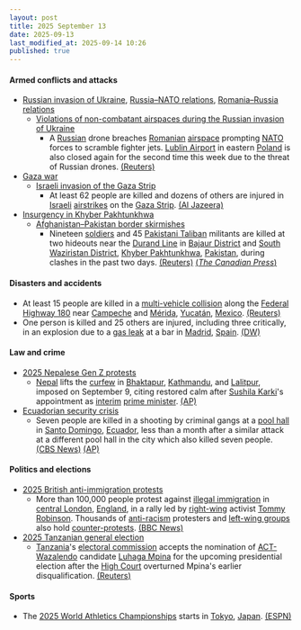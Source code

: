 ```yaml
---
layout: post
title: 2025 September 13
date: 2025-09-13
last_modified_at: 2025-09-14 10:26
published: true
---
```



#### Armed conflicts and attacks

* [Russian invasion of Ukraine](https://en.wikipedia.org/wiki/Russian_invasion_of_Ukraine "Russian invasion of Ukraine"), [Russia–NATO relations](https://en.wikipedia.org/wiki/Russia%E2%80%93NATO_relations "Russia–NATO relations"), [Romania–Russia relations](https://en.wikipedia.org/wiki/Romania%E2%80%93Russia_relations "Romania–Russia relations")
  * [Violations of non-combatant airspaces during the Russian invasion of Ukraine](https://en.wikipedia.org/wiki/Violations_of_non-combatant_airspaces_during_the_Russian_invasion_of_Ukraine "Violations of non-combatant airspaces during the Russian invasion of Ukraine")
    * A [Russian](https://en.wikipedia.org/wiki/Russian_Armed_Forces "Russian Armed Forces") drone breaches [Romanian](https://en.wikipedia.org/wiki/Romania "Romania") [airspace](https://en.wikipedia.org/wiki/Airspace "Airspace") prompting [NATO](https://en.wikipedia.org/wiki/NATO "NATO") forces to scramble fighter jets. [Lublin Airport](https://en.wikipedia.org/wiki/Lublin_Airport "Lublin Airport") in eastern [Poland](https://en.wikipedia.org/wiki/Poland "Poland") is also closed again for the second time this week due to the threat of Russian drones. [(Reuters)](https://www.reuters.com/world/drone-breaches-romanian-airspace-during-russian-attack-neighbouring-ukraine-2025-09-13/)
* [Gaza war](https://en.wikipedia.org/wiki/Gaza_war "Gaza war")
  * [Israeli invasion of the Gaza Strip](https://en.wikipedia.org/wiki/Israeli_invasion_of_the_Gaza_Strip "Israeli invasion of the Gaza Strip")
    * At least 62 people are killed and dozens of others are injured in [Israeli](https://en.wikipedia.org/wiki/Israel "Israel") [airstrikes](https://en.wikipedia.org/wiki/Airstrike "Airstrike") on the [Gaza Strip](https://en.wikipedia.org/wiki/Gaza_Strip "Gaza Strip"). [(Al Jazeera)](https://www.aljazeera.com/news/liveblog/2025/9/13/live-school-sheltering-displaced-palestinians-hit-by-israeli-strike)
* [Insurgency in Khyber Pakhtunkhwa](https://en.wikipedia.org/wiki/Insurgency_in_Khyber_Pakhtunkhwa "Insurgency in Khyber Pakhtunkhwa")
  * [Afghanistan–Pakistan border skirmishes](https://en.wikipedia.org/wiki/Afghanistan%E2%80%93Pakistan_clashes_%282024%E2%80%93present%29 "Afghanistan–Pakistan clashes (2024–present)")
    * Nineteen [soldiers](https://en.wikipedia.org/wiki/Pakistan_Army "Pakistan Army") and 45 [Pakistani Taliban](https://en.wikipedia.org/wiki/Pakistani_Taliban "Pakistani Taliban") militants are killed at two hideouts near the [Durand Line](https://en.wikipedia.org/wiki/Durand_Line "Durand Line") in [Bajaur District](https://en.wikipedia.org/wiki/Bajaur_District "Bajaur District") and [South Waziristan District](https://en.wikipedia.org/wiki/South_Waziristan_District "South Waziristan District"), [Khyber Pakhtunkhwa](https://en.wikipedia.org/wiki/Khyber_Pakhtunkhwa "Khyber Pakhtunkhwa"), [Pakistan](https://en.wikipedia.org/wiki/Pakistan "Pakistan"), during clashes in the past two days. [(Reuters)](https://www.reuters.com/world/asia-pacific/nineteen-pakistan-soldiers-killed-clashes-northwest-military-says-2025-09-13/) [(*The Canadian Press*)](https://www.msn.com/en-ca/news/world/pakistani-army-says-clashes-near-the-afghan-border-killed-12-soldiers-and-35-militants/ar-AA1MtaqL?ocid=winp1taskbar&cvid=c4b41ec429f74ae9a4fa6d180b6d0e24&ei=29)

#### Disasters and accidents

* At least 15 people are killed in a [multi-vehicle collision](https://en.wikipedia.org/wiki/Multi-vehicle_collision "Multi-vehicle collision") along the [Federal Highway 180](https://en.wikipedia.org/wiki/Mexican_Federal_Highway_180 "Mexican Federal Highway 180") near [Campeche](https://en.wikipedia.org/wiki/Campeche_%28city%29 "Campeche (city)") and [Mérida](https://en.wikipedia.org/wiki/M%C3%A9rida%2C_Yucat%C3%A1n "Mérida, Yucatán"), [Yucatán](https://en.wikipedia.org/wiki/Yucat%C3%A1n "Yucatán"), [Mexico](https://en.wikipedia.org/wiki/Mexico "Mexico"). [(Reuters)](https://www.reuters.com/world/americas/fiery-accident-leaves-15-dead-mexicos-yucatan-peninsula-2025-09-14/)
* One person is killed and 25 others are injured, including three critically, in an explosion due to a [gas leak](https://en.wikipedia.org/wiki/Gas_leak "Gas leak") at a bar in [Madrid](https://en.wikipedia.org/wiki/Madrid "Madrid"), [Spain](https://en.wikipedia.org/wiki/Spain "Spain"). [(DW)](https://www.dw.com/en/spain-one-killed-dozens-injured-in-madrid-bar-explosion/a-73986273)

#### Law and crime

* [2025 Nepalese Gen Z protests](https://en.wikipedia.org/wiki/2025_Nepalese_Gen_Z_protests "2025 Nepalese Gen Z protests")
  * [Nepal](https://en.wikipedia.org/wiki/Nepal "Nepal") lifts the [curfew](https://en.wikipedia.org/wiki/Curfew "Curfew") in [Bhaktapur](https://en.wikipedia.org/wiki/Bhaktapur "Bhaktapur"), [Kathmandu](https://en.wikipedia.org/wiki/Kathmandu "Kathmandu"), and [Lalitpur](https://en.wikipedia.org/wiki/Lalitpur%2C_Nepal "Lalitpur, Nepal"), imposed on September 9, citing restored calm after [Sushila Karki](https://en.wikipedia.org/wiki/Sushila_Karki "Sushila Karki")'s appointment as [interim](https://en.wikipedia.org/wiki/Interim_government_of_Sushila_Karki "Interim government of Sushila Karki") [prime minister](https://en.wikipedia.org/wiki/Prime_Minister_of_Nepal "Prime Minister of Nepal"). [(AP)](https://apnews.com/article/nepal-protests-curfew-sushila-karki-9b315d03aa5adb18cba1f28b11da4dc5)
* [Ecuadorian security crisis](https://en.wikipedia.org/wiki/Ecuadorian_security_crisis "Ecuadorian security crisis")
  * Seven people are killed in a shooting by criminal gangs at a [pool hall](https://en.wikipedia.org/wiki/Pool_hall "Pool hall") in [Santo Domingo](https://en.wikipedia.org/wiki/Santo_Domingo%2C_Ecuador "Santo Domingo, Ecuador"), [Ecuador](https://en.wikipedia.org/wiki/Ecuador "Ecuador"), less than a month after a similar attack at a different pool hall in the city which also killed seven people. [(CBS News)](https://www.cbsnews.com/news/pool-hall-mass-shooting-ecuador-deaths-latest-massacre/) [(AP)](https://apnews.com/article/ecuador-violence-gangs-shooting-pool-hall-d5aeb150ee5471368085d5d3b701ae0e)

#### Politics and elections

* [2025 British anti-immigration protests](https://en.wikipedia.org/wiki/2025_British_anti-immigration_protests "2025 British anti-immigration protests")
  * More than 100,000 people protest against [illegal immigration](https://en.wikipedia.org/wiki/Illegal_immigration "Illegal immigration") in [central London](https://en.wikipedia.org/wiki/Central_London "Central London"), [England](https://en.wikipedia.org/wiki/England "England"), in a rally led by [right-wing](https://en.wikipedia.org/wiki/Right-wing_politics "Right-wing politics") activist [Tommy Robinson](https://en.wikipedia.org/wiki/Tommy_Robinson "Tommy Robinson"). Thousands of [anti-racism](https://en.wikipedia.org/wiki/Anti-racism "Anti-racism") protesters and [left-wing groups](https://en.wikipedia.org/wiki/Left-wing_politics "Left-wing politics") also hold [counter-protests](https://en.wikipedia.org/wiki/Counter-protest "Counter-protest"). [(BBC News)](https://www.bbc.co.uk/news/articles/cwydezxl0xlo)
* [2025 Tanzanian general election](https://en.wikipedia.org/wiki/2025_Tanzanian_general_election "2025 Tanzanian general election")
  * [Tanzania](https://en.wikipedia.org/wiki/Tanzania "Tanzania")'s [electoral commission](https://en.wikipedia.org/wiki/National_Electoral_Commission_%28Tanzania%29 "National Electoral Commission (Tanzania)") accepts the nomination of [ACT-Wazalendo](https://en.wikipedia.org/wiki/ACT-Wazalendo "ACT-Wazalendo") candidate [Luhaga Mpina](https://en.wikipedia.org/wiki/Luhaga_Mpina "Luhaga Mpina") for the upcoming presidential election after the [High Court](https://en.wikipedia.org/wiki/High_Court_of_Tanzania "High Court of Tanzania") overturned Mpina's earlier disqualification. [(Reuters)](https://www.reuters.com/world/africa/opposition-candidate-mpina-cleared-contest-tanzania-presidential-election-2025-09-13/)

#### Sports

* The [2025 World Athletics Championships](https://en.wikipedia.org/wiki/2025_World_Athletics_Championships "2025 World Athletics Championships") starts in [Tokyo](https://en.wikipedia.org/wiki/Tokyo "Tokyo"), [Japan](https://en.wikipedia.org/wiki/Japan "Japan"). [(ESPN)](https://www.espn.com/olympics/story/_/id/46140438/world-athletics-championships-2025-tokyo-japan-how-watch-australia-gout-gout-nina-kennedy-medals)
